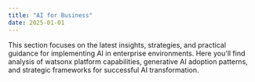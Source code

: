 ```yaml
---
title: "AI for Business"
date: 2025-01-01
---
```


This section focuses on the latest insights, strategies, and practical guidance for implementing AI in enterprise environments. Here you'll find analysis of watsonx platform capabilities, generative AI adoption patterns, and strategic frameworks for successful AI transformation.